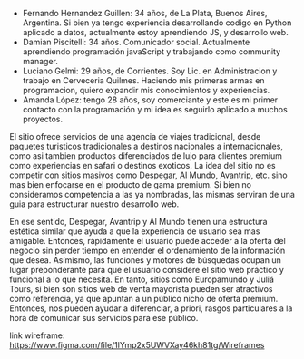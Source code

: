 - Fernando Hernandez Guillen: 34 años, de La Plata, Buenos Aires, Argentina. Si bien ya tengo experiencia desarrollando codigo en Python aplicado a datos, actualmente estoy aprendiendo JS, y desarrollo web.
- Damian Piscitelli: 34 años. Comunicador social. Actualmente aprendiendo programación javaScript y trabajando como community manager.
- Luciano Gelmi: 29 años, de Corrientes. Soy Lic. en Administracion y trabajo en Cerveceria Quilmes. Haciendo mis primeras armas en programacion, quiero expandir mis conocimientos y experiencias.
- Amanda López: tengo 28 años, soy comerciante y este es mi primer contacto con la programación y mi idea es seguirlo aplicado a muchos proyectos.

El sitio ofrece servicios de una agencia de viajes tradicional, desde paquetes turisticos tradicionales a destinos nacionales a internacionales, como asi tambien productos diferenciados de lujo para clientes premium como experiencias en safari o destinos exoticos.
La idea del sitio no es competir con sitios masivos como Despegar, Al Mundo, Avantrip, etc. sino mas bien enfocarse en el producto de gama premium. Si bien no consideramos competencia a las ya nombradas, las mismas serviran de una guia para estructurar nuestro desarrollo web.

En ese sentido, Despegar, Avantrip y Al Mundo tienen una estructura estética similar que ayuda a que la experiencia de usuario sea mas amigable. Entonces, rápidamente el usuario puede acceder a la oferta del negocio sin perder tiempo en entender el ordenamiento de la información que desea. Asímismo, las funciones y motores de búsquedas ocupan un lugar preponderante para que el usuario considere el sitio web práctico y funcional a lo que necesita.
En tanto, sitios como Europamundo y Juliá Tours, si bien son sitios web de venta mayorista pueden ser atractivos como referencia, ya que apuntan a un público nicho de oferta premium. Entonces, nos pueden ayudar a diferenciar, a priori, rasgos particulares a la hora de comunicar sus servicios para ese público.


link wireframe: https://www.figma.com/file/1lYmp2x5UWVXay46kh81tg/Wireframes